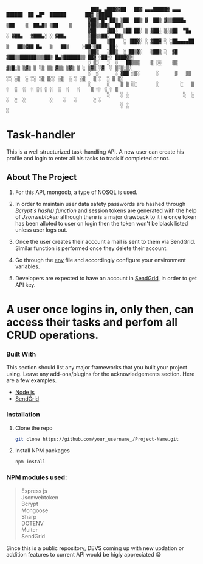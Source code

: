 
                                   ███▄ ▄███▓▓██   ██▓ ▄▄▄█████▓ ▄▄▄        ██████  ██ ▄█▀  ██████       ██▓ ▒█████  
                                  ▓██▒▀█▀ ██▒ ▒██  ██▒ ▓  ██▒ ▓▒▒████▄    ▒██    ▒  ██▄█▒ ▒██    ▒      ▓██▒▒██▒  ██▒
                                  ▓██    ▓██░  ▒██ ██░ ▒ ▓██░ ▒░▒██  ▀█▄  ░ ▓██▄   ▓███▄░ ░ ▓██▄        ▒██▒▒██░  ██▒
                                  ▒██    ▒██   ░ ▐██▓░ ░ ▓██▓ ░ ░██▄▄▄▄██   ▒   ██▒▓██ █▄   ▒   ██▒     ░██░▒██   ██░
                                  ▒██▒   ░██▒  ░ ██▒▓░   ▒██▒ ░  ▓█   ▓██▒▒██████▒▒▒██▒ █▄▒██████▒▒ ██▓ ░██░░ ████▓▒░
                                  ░ ▒░   ░  ░   ██▒▒▒    ▒ ░░    ▒▒   ▓▒█░▒ ▒▓▒ ▒ ░▒ ▒▒ ▓▒▒ ▒▓▒ ▒ ░ ▒▓▒ ░▓  ░ ▒░▒░▒░ 
                                  ░  ░      ░ ▓██ ░▒░      ░      ▒   ▒▒ ░░ ░▒  ░ ░░ ░▒ ▒░░ ░▒  ░ ░ ░▒   ▒ ░  ░ ▒ ▒░ 
                                  ░      ░    ▒ ▒ ░░       ░        ░   ▒   ░  ░  ░  ░ ░░ ░ ░  ░  ░   ░    ▒ ░░ ░ ░ ▒  
                                         ░    ░ ░                    ░  ░      ░  ░  ░         ░    ░   ░      ░ ░  
                                              ░ ░                                                   ░               
# Task-handler

This is a well structurized task-handling API. A new user can create his profile and login to enter all his tasks to track if completed or not.

## About The Project
1. For this API, mongodb, a type of NOSQL is used.

2. In order to maintain user data safety passwords are hashed through <i>Bcrypt's hash() function</i> and session tokens are generated with the help of <i>Jsonwebtoken</i> although there is a major drawback to it i.e once token has been alloted to user on login then the token won't be black listed unless user logs out.

3.  Once the user creates their account a mail is sent to them via SendGrid. Similar function is performed once they delete their account.

4.  Go through the [env](https://github.com/AMGOcyber123/Task-handler-API/blob/main/.env) file and accordingly configure your environment variables.

5.  Developers are expected to have an account in [SendGrid](https://app.sendgrid.com/), in order to get API key.


# A user once logins in, only then, can access their tasks and perfom all CRUD operations. 


### Built With

This section should list any major frameworks that you built your project using. Leave any add-ons/plugins for the acknowledgements section. Here are a few examples.
* [Node js](https://nodejs.dev/)
* [SendGrid](https://app.sendgrid.com/)


### Installation

1. Clone the repo
   ```sh
   git clone https://github.com/your_username_/Project-Name.git
   ```
2. Install NPM packages
   ```sh
   npm install
   ```
   
### NPM modules used:
> Express js <br>
> Jsonwebtoken <br>
> Bcrypt <br>
> Mongoose <br>
> Sharp <br>
> DOTENV <br>
> Multer <br>
> SendGrid

Since this is a public repository, DEVS coming up with new updation or addition features to current API would be higly appreciated 😁 
